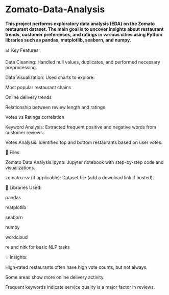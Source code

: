 # Zomato-Data-Analysis

**This project performs exploratory data analysis (EDA) on the Zomato restaurant dataset. The main goal is to uncover insights about restaurant trends, customer preferences, and ratings in various cities using Python libraries such as pandas, matplotlib, seaborn, and numpy.**

📊 Key Features:

Data Cleaning: Handled null values, duplicates, and performed necessary preprocessing.

Data Visualization: Used charts to explore:

Most popular restaurant chains

Online delivery trends

Relationship between review length and ratings

Votes vs Ratings correlation

Keyword Analysis: Extracted frequent positive and negative words from customer reviews.

Votes Analysis: Identified top and bottom restaurants based on user votes.

📁 Files:

Zomato Data Analysis.ipynb: Jupyter notebook with step-by-step code and visualizations.

zomato.csv (if applicable): Dataset file (add a download link if hosted).

🚀 Libraries Used:

pandas

matplotlib

seaborn

numpy

wordcloud

re and nltk for basic NLP tasks

💡 Insights:

High-rated restaurants often have high vote counts, but not always.

Some areas show more online delivery activity.

Frequent keywords indicate service quality is a major factor in reviews.


